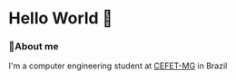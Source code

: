 # Hello World 👋

### 💬About me
 
  I'm a computer engineering student at [CEFET-MG](https://www.cefetmg.br) in Brazil

<!--
**Italo-Donato/Italo-Donato** is a ✨ _special_ ✨ repository because its `README.md` (this file) appears on your GitHub profile.

Here are some ideas to get you started:

- 🔭 I’m currently working on ...
- 🌱 I’m currently learning ...
- 👯 I’m looking to collaborate on ...
- 🤔 I’m looking for help with ...
- 💬 Ask me about ...
- 📫 How to reach me: ...
- 😄 Pronouns: ...
- ⚡ Fun fact: ...
-->
